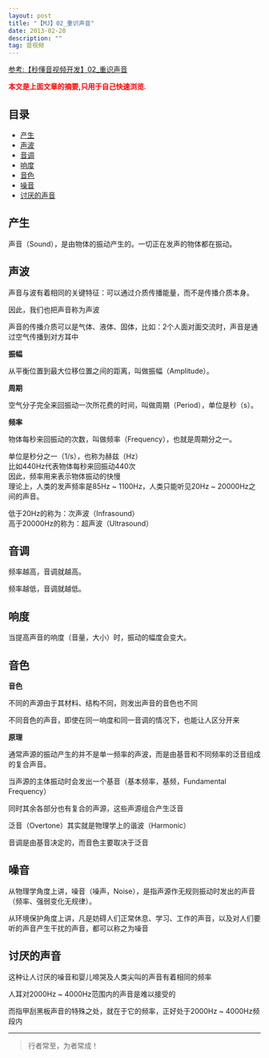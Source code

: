 ```yaml
---
layout: post
title: "【MJ】02_重识声音"
date: 2013-02-20
description: ""
tag: 音视频
---
```



[参考:【秒懂音视频开发】02_重识声音](https://www.cnblogs.com/mjios/p/14466418.html)

<span style="font-weight:bold;color:red;">本文是上面文章的摘要,只用于自己快速浏览.</span>


## 目录

* [产生](#content1)
* [声波](#content2)
* [音调](#content3)
* [响度](#content4)
* [音色](#content5)
* [噪音](#content6)
* [讨厌的声音](#content7)




<!-- ************************************************ -->
## <a id="content1"></a>产生

声音（Sound），是由物体的振动产生的。一切正在发声的物体都在振动。



<!-- ************************************************ -->
## <a id="content2"></a>声波

声音与波有着相同的关键特征：可以通过介质传播能量，而不是传播介质本身。

因此，我们也把声音称为声波

声音的传播介质可以是气体、液体、固体，比如：2个人面对面交流时，声音是通过空气传播到对方耳中


**振幅**

从平衡位置到最大位移位置之间的距离，叫做振幅（Amplitude）。


**周期**

空气分子完全来回振动一次所花费的时间，叫做周期（Period），单位是秒（s）。


**频率**

物体每秒来回振动的次数，叫做频率（Frequency），也就是周期分之一。

单位是秒分之一（1/s），也称为赫兹（Hz）   
比如440Hz代表物体每秒来回振动440次   
因此，频率用来表示物体振动的快慢    
理论上，人类的发声频率是85Hz ~ 1100Hz，人类只能听见20Hz ~ 20000Hz之间的声音。    

低于20Hz的称为：次声波（Infrasound）    
高于20000Hz的称为：超声波（Ultrasound）     


<!-- ************************************************ -->
## <a id="content3"></a>音调

频率越高，音调就越高。

频率越低，音调就越低。


<!-- ************************************************ -->
## <a id="content4"></a>响度

当提高声音的响度（音量，大小）时，振动的幅度会变大。



<!-- ************************************************ -->
## <a id="content5"></a>音色

**音色**

不同的声源由于其材料、结构不同，则发出声音的音色也不同

不同音色的声音，即使在同一响度和同一音调的情况下，也能让人区分开来


**原理**

通常声源的振动产生的并不是单一频率的声波，而是由基音和不同频率的泛音组成的复合声音。

当声源的主体振动时会发出一个基音（基本频率，基频，Fundamental Frequency）

同时其余各部分也有复合的声源，这些声源组合产生泛音

泛音（Overtone）其实就是物理学上的谐波（Harmonic）

音调是由基音决定的，而音色主要取决于泛音

<!-- ************************************************ -->
## <a id="content6"></a>噪音

从物理学角度上讲，噪音（噪声，Noise），是指声源作无规则振动时发出的声音（频率、强弱变化无规律）。

从环境保护角度上讲，凡是妨碍人们正常休息、学习、工作的声音，以及对人们要听的声音产生干扰的声音，都可以称之为噪音



<!-- ************************************************ -->
## <a id="content7"></a>讨厌的声音

这种让人讨厌的噪音和婴儿啼哭及人类尖叫的声音有着相同的频率

人耳对2000Hz ~ 4000Hz范围内的声音是难以接受的

而指甲刮黑板声音的特殊之处，就在于它的频率，正好处于2000Hz ~ 4000Hz频段内







----------
>  行者常至，为者常成！


